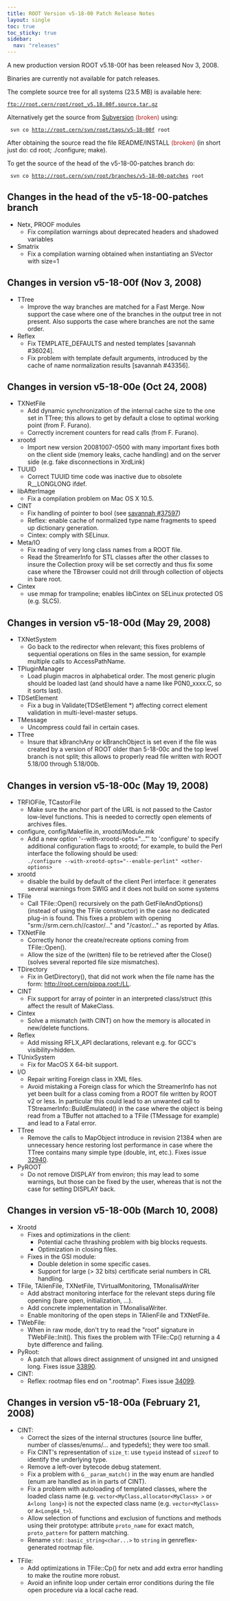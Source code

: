 ```yaml
---
title: ROOT Version v5-18-00 Patch Release Notes
layout: single
toc: true
toc_sticky: true
sidebar:
  nav: "releases"
---
```



<div class="content">
<p>A new production version ROOT v5.18-00f has been released Nov 3, 2008.</p>

<p>Binaries are currently not available for patch releases.</p>

<p>The complete source tree for all systems (23.5 MB) is available here:</p>
<code><a href="ftp://root.cern/root/root_v5.18.00f.source.tar.gz" target="_blank">ftp://root.cern/root/root_v5.18.00f.source.tar.gz</a> </code>

<p>Alternatively get the source from <a href="/git-primer" target="_blank">Subversion</a> <span style="color:#B22222;">(broken)</span> using:</p>
<code> svn co <a href="http://root.cern/svn/root/tags/v5-18-00f" target="_blank" title="http://root.cern/svn/root/tags/v5-18-00f">http://root.cern/svn/root/tags/v5-18-00f</a> root </code>

<p>After obtaining the source read the file README/INSTALL <span style="color:#B22222;">(broken)</span> (in short just do: cd root; ./configure; make).</p>

<p>To get the source of the head of the v5-18-00-patches branch do:</p>
<code> svn co <a href="http://root.cern/svn/root/branches/v5-18-00-patches" target="_blank" title="http://root.cern/svn/root/branches/v5-18-00-patches">http://root.cern/svn/root/branches/v5-18-00-patches</a> root </code>

<h2>Changes in the head of the v5-18-00-patches branch</h2>

<ul>
	<li>Netx, PROOF modules
	<ul>
		<li>Fix compilation warnings about deprecated headers and shadowed variables</li>
	</ul>
	</li>
	<li>Smatrix
	<ul>
		<li>Fix a compilation warning obtained when instantiating an SVector with size=1</li>
	</ul>
	</li>
</ul>

<h2>Changes in version v5-18-00f (Nov 3, 2008)</h2>

<ul>
	<li>TTree
	<ul>
		<li>Improve the way branches are matched for a Fast Merge. Now support the case where one of the branches in the output tree in not present. Also supports the case where branches are not the same order.</li>
	</ul>
	</li>
	<li>Reflex
	<ul>
		<li>Fix TEMPLATE_DEFAULTS and nested templates [savannah #36024].</li>
		<li>Fix problem with template default arguments, introduced by the cache of name normalization results [savannah #43356].</li>
	</ul>
	</li>
</ul>

<h2>Changes in version v5-18-00e (Oct 24, 2008)</h2>

<ul>
	<li>TXNetFile
	<ul>
		<li>Add dynamic synchronization of the internal cache size to the one set in TTree; this allows to get by default a close to optimal working point (from F. Furano).</li>
		<li>Correctly increment counters for read calls (from F. Furano).</li>
	</ul>
	</li>
	<li>xrootd
	<ul>
		<li>Import new version 20081007-0500 with many important fixes both on the client side (memory leaks, cache handling) and on the server side (e.g. fake disconnections in XrdLink)</li>
	</ul>
	</li>
	<li>TUUID
	<ul>
		<li>Correct TUUID time code was inactive due to obsolete R__LONGLONG ifdef.</li>
	</ul>
	</li>
	<li>libAfterImage
	<ul>
		<li>Fix a compilation problem on Mac OS X 10.5.</li>
	</ul>
	</li>
	<li>CINT
	<ul>
		<li>Fix handling of pointer to bool (see <a href="https://savannah.cern.ch/bugs/?37597" rel="nofollow" target="_blank">savannah #37597</a>)</li>
		<li>Reflex: enable cache of normalized type name fragments to speed up dictionary generation.</li>
		<li>Cintex: comply with SELinux.</li>
	</ul>
	</li>
	<li>Meta/IO
	<ul>
		<li>Fix reading of very long class names from a ROOT file.</li>
		<li>Read the StreamerInfo for STL classes after the other classes to insure the Collection proxy will be set correctly and thus fix some case where the TBrowser could not drill through collection of objects in bare root.</li>
	</ul>
	</li>
	<li>Cintex
	<ul>
		<li>use mmap for trampoline; enables libCintex on SELinux protected OS (e.g. SLC5).</li>
	</ul>
	</li>
</ul>

<h2>Changes in version v5-18-00d (May 29, 2008)</h2>

<ul>
	<li>TXNetSystem
	<ul>
		<li>Go back to the redirector when relevant; this fixes problems of sequential operations on files in the same session, for example multiple calls to AccessPathName.</li>
	</ul>
	</li>
	<li>TPluginManager
	<ul>
		<li>Load plugin macros in alphabetical order. The most generic plugin should be loaded last (and should have a name like P0N0_xxxx.C, so it sorts last).</li>
	</ul>
	</li>
	<li>TDSetElement
	<ul>
		<li>Fix a bug in Validate(TDSetElement *) affecting correct element validation in multi-level-master setups.</li>
	</ul>
	</li>
	<li>TMessage
	<ul>
		<li>Uncompress could fail in certain cases.</li>
	</ul>
	</li>
	<li>TTree
	<ul>
		<li>Insure that kBranchAny or kBranchObject is set even if the file was created by a version of ROOT older than 5-18-00c and the top level branch is not split; this allows to properly read file written with ROOT 5.18/00 through 5.18/00b.</li>
	</ul>
	</li>
</ul>

<h2>Changes in version v5-18-00c (May 19, 2008)</h2>

<ul>
	<li>TRFIOFile, TCastorFile
	<ul>
		<li>Make sure the anchor part of the URL is not passed to the Castor low-level functions. This is needed to correctly open elements of archives files.</li>
	</ul>
	</li>
	<li>configure, config/Makefile.in, xrootd/Module.mk
	<ul>
		<li>Add a new option '--with-xrootd-opts="..."' to 'configure' to specify additional configuration flags to xrootd; for example, to build the Perl interface the following should be used:<br />
		<code>./configure --with-xrootd-opts="--enable-perlint" &lt;other-options&gt;</code></li>
	</ul>
	</li>
	<li>xrootd
	<ul>
		<li>disable the build by default of the client Perl interface: it generates several warnings from SWIG and it does not build on some systems</li>
	</ul>
	</li>
	<li>TFile
	<ul>
		<li>Call TFile::Open() recursively on the path GetFileAndOptions() (instead of using the TFile constructor) in the case no dedicated plug-in is found. This fixes a problem with opening "srm://srm.cern.ch//castor/..." and "/castor/..." as reported by Atlas.</li>
	</ul>
	</li>
	<li>TXNetFile
	<ul>
		<li>Correctly honor the create/recreate options coming from TFile::Open().</li>
		<li>Allow the size of the (written) file to be retrieved after the Close() (solves several reported file size mismatches).</li>
	</ul>
	</li>
	<li>TDirectory
	<ul>
		<li>Fix in GetDirectory(), that did not work when the file name has the form: <a href="http://root.cern/pippa.root:/LL" target="_blank">http://root.cern/pippa.root:/LL</a>.</li>
	</ul>
	</li>
	<li>CINT
	<ul>
		<li>Fix support for array of pointer in an interpreted class/struct (this affect the result of MakeClass.</li>
	</ul>
	</li>
	<li>Cintex
	<ul>
		<li>Solve a mismatch (with CINT) on how the memory is allocated in new/delete functions.</li>
	</ul>
	</li>
	<li>Reflex
	<ul>
		<li>Add missing RFLX_API declarations, relevant e.g. for GCC's visibility=hidden.</li>
	</ul>
	</li>
	<li>TUnixSystem
	<ul>
		<li>Fix for MacOS X 64-bit support.</li>
	</ul>
	</li>
	<li>I/O
	<ul>
		<li>Repair writing Foreign class in XML files.</li>
		<li>Avoid mistaking a Foreign class for which the StreamerInfo has not yet been built for a class coming from a ROOT file written by ROOT v2 or less. In particular this could lead to an unwanted call to TStreamerInfo::BuildEmulated() in the case where the object is being read from a TBuffer not attached to a TFile (TMessage for example) and lead to a Fatal error.</li>
	</ul>
	</li>
	<li>TTree
	<ul>
		<li>Remove the calls to MapObject introduce in revision 21384 when are unnecessary hence restoring lost performance in case where the TTree contains many simple type (double, int, etc.). Fixes issue <a href="http://savannah.cern.ch/bugs/?32940" rel="nofollow" target="_blank">32940</a>.</li>
	</ul>
	</li>
	<li>PyROOT
	<ul>
		<li>Do not remove DISPLAY from environ; this may lead to some warnings, but those can be fixed by the user, whereas that is not the case for setting DISPLAY back.</li>
	</ul>
	</li>
</ul>

<h2>Changes in version v5-18-00b (March 10, 2008)</h2>

<ul>
	<li>Xrootd
	<ul>
		<li>Fixes and optimizations in the client:
		<ul>
			<li>Potential cache thrashing problem with big blocks requests.</li>
			<li>Optimization in closing files.</li>
		</ul>
		</li>
		<li>Fixes in the GSI module:
		<ul>
			<li>Double deletion in some specific cases.</li>
			<li>Support for large (&gt; 32 bits) certificate serial numbers in CRL handling.</li>
		</ul>
		</li>
	</ul>
	</li>
	<li>TFile, TAlienFile, TXNetFile, TVirtualMonitoring, TMonalisaWriter
	<ul>
		<li>Add abstract monitoring interface for the relevant steps during file opening (bare open, initialization, ...).</li>
		<li>Add concrete implementation in TMonalisaWriter.</li>
		<li>Enable monitoring of the open steps in TAlienFile and TXNetFile.</li>
	</ul>
	</li>
	<li>TWebFile:
	<ul>
		<li>When in raw mode, don't try to read the "root" signature in TWebFile::Init(). This fixes the problem with TFile::Cp() returning a 4 byte difference and failing.</li>
	</ul>
	</li>
	<li>PyRoot:
	<ul>
		<li>A patch that allows direct assignment of unsigned int and unsigned long. Fixes issue <a href="https://savannah.cern.ch/bugs/?33890" rel="nofollow" target="_blank">33890</a>.</li>
	</ul>
	</li>
	<li>CINT:
	<ul>
		<li>Reflex: rootmap files end on ".rootmap". Fixes issue <a href="http://savannah.cern.ch/bugs/?34099" rel="nofollow" target="_blank">34099</a>.</li>
	</ul>
	</li>
</ul>

<h2>Changes in version v5-18-00a (February 21, 2008)</h2>

<ul>
	<li>CINT:
	<ul>
		<li>Correct the sizes of the internal structures (source line buffer, number of classes/enums/... and typedefs); they were too small.</li>
		<li>Fix CINT's representation of <code>size_t</code>: use <code>typeid</code> instead of <code>sizeof</code> to identify the underlying type.</li>
		<li>Remove a left-over bytecode debug statement.</li>
		<li>Fix a problem with <code>G__param_match()</code> in the way enum are handled (enum are handled as in in parts of CINT).</li>
		<li>Fix a problem with autoloading of templated classes, where the loaded class name (e.g. <code>vector&lt;MyClass,allocator&lt;MyClass&gt; &gt;</code> or <code>A&lt;long long&gt;</code>) is not the expected class name (e.g. <code>vector&lt;MyClass&gt;</code> or <code>A&lt;Long64_t&gt;</code>).</li>
		<li>Allow selection of functions and exclusion of functions and methods using their prototype: attribute <code>proto_name</code> for exact match, <code>proto_pattern</code> for pattern matching.</li>
		<li>Rename <code>std::basic_string&lt;char...&gt;</code> to <code>string</code> in genreflex-generated rootmap file.</li>
	</ul>
	</li>
</ul>

<ul>
	<li>TFile:
	<ul>
		<li>Add optimizations in TFile::Cp() for netx and add extra error handling to make the routine more robust.</li>
		<li>Avoid an infinite loop under certain error conditions during the file open procedure via a local cache read.</li>
	</ul>
	</li>
</ul>
</div>
